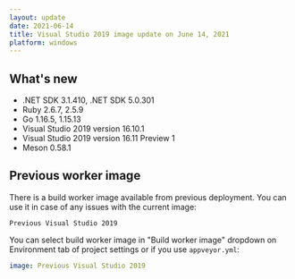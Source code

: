 ```yaml
---
layout: update
date: 2021-06-14
title: Visual Studio 2019 image update on June 14, 2021
platform: windows
---
```


## What's new

* .NET SDK 3.1.410, .NET SDK 5.0.301
* Ruby 2.6.7, 2.5.9
* Go 1.16.5, 1.15.13
* Visual Studio 2019 version 16.10.1
* Visual Studio 2019 version 16.11 Preview 1
* Meson 0.58.1

## Previous worker image

There is a build worker image available from previous deployment. You can use it in case of any issues with the current image:

`Previous Visual Studio 2019`

You can select build worker image in "Build worker image" dropdown on Environment tab of project settings or if you use `appveyor.yml`:

```yaml
image: Previous Visual Studio 2019
```